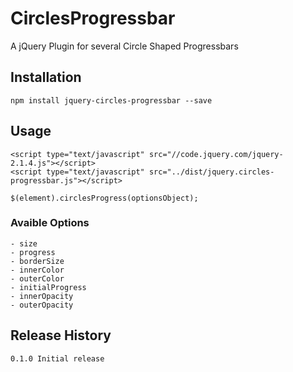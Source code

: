 # CirclesProgressbar
A jQuery Plugin for several Circle Shaped Progressbars

## Installation
	npm install jquery-circles-progressbar --save

## Usage
	<script type="text/javascript" src="//code.jquery.com/jquery-2.1.4.js"></script>
	<script type="text/javascript" src="../dist/jquery.circles-progressbar.js"></script>

	$(element).circlesProgress(optionsObject);

### Avaible Options
	- size 
	- progress
	- borderSize
	- innerColor
	- outerColor
	- initialProgress
	- innerOpacity
	- outerOpacity

## Release History
	0.1.0 Initial release